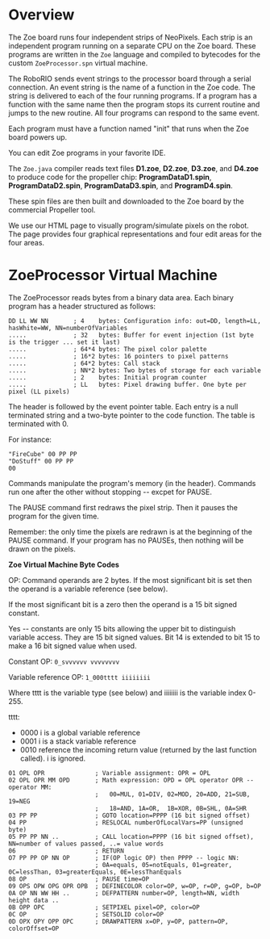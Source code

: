 # Overview

The Zoe board runs four independent strips of NeoPixels. Each strip is an independent program running on a separate CPU on the Zoe board. These programs are written in the ```Zoe``` language and compiled to bytecodes for the custom ```ZoeProcessor.spn``` virtual machine.

The RoboRIO sends event strings to the processor board through a serial connection. An event string is the name of a function in the Zoe code. The string is delivered to each of the four running programs. If a program has a function with the same name then the program stops its current routine and jumps to the new routine. All four programs can respond to the same event.

Each program must have a function named "init" that runs when the Zoe board powers up.

You can edit Zoe programs in your favorite IDE.

The ```Zoe.java``` compiler reads text files **D1.zoe**, **D2.zoe**, **D3.zoe**, and **D4.zoe** to produce code for the propeller chip: **ProgramDataD1.spin**, **ProgramDataD2.spin**, **ProgramDataD3.spin**, and **ProgramD4.spin**.

These spin files are then built and downloaded to the Zoe board by the commercial Propeller tool.

We use our HTML page to visually program/simulate pixels on the robot. The page provides four graphical representations and four edit areas for the four areas.

# ZoeProcessor Virtual Machine

The ZoeProcessor reads bytes from a binary data area. Each binary program has a header structured as follows:

```
DD LL WW NN       ; 4    bytes: Configuration info: out=DD, length=LL, hasWhite=WW, NN=numberOfVariables
.....             ; 32   bytes: Buffer for event injection (1st byte is the trigger ... set it last)
.....             ; 64*4 bytes: The pixel color palette
.....             ; 16*2 bytes: 16 pointers to pixel patterns
.....             ; 64*2 bytes: Call stack
.....             ; NN*2 bytes: Two bytes of storage for each variable
.....             ; 2    bytes: Initial program counter
.....             ; LL   bytes: Pixel drawing buffer. One byte per pixel (LL pixels)

```

The header is followed by the event pointer table. Each entry is a null terminated string and a two-byte pointer to the code function. The table is terminated with 0.

For instance:
```
"FireCube" 00 PP PP
"DoStuff" 00 PP PP
00
```

Commands manipulate the program's memory (in the header). Commands run one after the other without stopping -- excpet for PAUSE.

The PAUSE command first redraws the pixel strip. Then it pauses the program for the given time.

Remember: the only time the pixels are redrawn is at the beginning of the PAUSE command. If your program has no PAUSEs, then nothing will be drawn on the pixels.

**Zoe Virtual Machine Byte Codes**

OP: Command operands are 2 bytes. If the most significant bit is set then the operand is a variable reference (see below). 

If the most significant bit is a zero then the operand is a 15 bit signed constant. 

Yes -- constants are only 15 bits allowing the upper bit to distinguish variable access. They are 15 bit signed values. 
Bit 14 is extended to bit 15 to make a 16 bit signed value when used.

Constant OP: ```0_svvvvvv vvvvvvvv```

Variable reference OP: ```1_000tttt iiiiiiii```

Where tttt is the variable type (see below) and iiiiiiii is the variable index 0-255.

tttt:
  - 0000 i is a global variable reference
  - 0001 i is a stack variable reference
  - 0010 reference the incoming return value (returned by the last function called). i is ignored.

```
01 OPL OPR              ; Variable assignment: OPR = OPL
02 OPL OPR MM OPD       ; Math expression: OPD = OPL operator OPR -- operator MM: 
                        ;   00=MUL, 01=DIV, 02=MOD, 20=ADD, 21=SUB, 19=NEG
                        ;   18=AND, 1A=OR,  1B=XOR, 0B=SHL, 0A=SHR
03 PP PP                ; GOTO location=PPPP (16 bit signed offset)
04 PP                   ; RESLOCAL numberOfLocalVars=PP (unsigned byte)
05 PP PP NN ..          ; CALL location=PPPP (16 bit signed offset), NN=number of values passed, ..= value words
06                      ; RETURN
O7 PP PP OP NN OP       ; IF(OP logic OP) then PPPP -- logic NN: 
                        ; 0A=equals, 05=notEquals, 01=greater, 0C=lessThan, 03=greaterEquals, 0E=lessThanEquals
08 OP                   ; PAUSE time=OP
09 OPS OPW OPG OPR OPB  ; DEFINECOLOR color=OP, w=OP, r=OP, g=OP, b=OP
0A OP NN WW HH ..       ; DEFPATTERN number=OP, length=NN, width height data ..
0B OPP OPC              ; SETPIXEL pixel=OP, color=OP
0C OP                   ; SETSOLID color=OP
0D OPX OPY OPP OPC      ; DRAWPATTERN x=OP, y=OP, pattern=OP, colorOffset=OP
```
